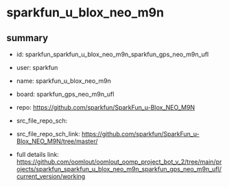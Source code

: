 # sparkfun_u_blox_neo_m9n
 
## summary 
* id: sparkfun_sparkfun_u_blox_neo_m9n_sparkfun_gps_neo_m9n_ufl
* user: sparkfun
* name: sparkfun_u_blox_neo_m9n
* board: sparkfun_gps_neo_m9n_ufl
* repo: https://github.com/sparkfun/SparkFun_u-Blox_NEO_M9N



* src_file_repo_sch: 
* src_file_repo_sch_link: https://github.com/sparkfun/SparkFun_u-Blox_NEO_M9N/tree/master/
* full details link: https://github.com/oomlout/oomlout_oomp_project_bot_v_2/tree/main/projects/sparkfun_sparkfun_u_blox_neo_m9n_sparkfun_gps_neo_m9n_ufl/current_version/working  







